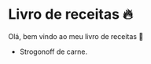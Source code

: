 # Livro de receitas :fire:



Olá, bem vindo ao meu livro de receitas :bookmark_tabs:

- Strogonoff de carne.







